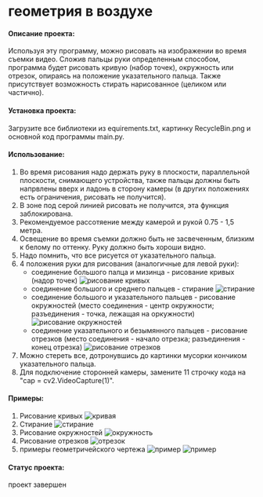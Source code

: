 # геометрия в воздухе

#### Описание проекта:
Используя эту программу, можно рисовать на изображении во время съемки видео.
Сложив пальцы руки определенным способом, программа будет рисовать кривую (набор точек), окружность или отрезок, 
опираясь на положение указательного пальца. 
Также присутствует возможность стирать нарисованное (целиком или частично).
#### Установка проекта:
Загрузите все библиотеки из equirements.txt, картинку RecycleBin.png и основной код программы main.py.
#### Использование:
1. Во время рисования надо держать руку в плоскости, параллельной плоскости, снимающего устройства, 
также пальцы должны быть напрвлены вверх и ладонь в сторону камеры (в других положениях есть ограничения, 
рисовать не получится).
2. В зоне под серой линией рисовать не получится, эта функция заблокирована.
3. Рекомендуемое рассотяение между камерой и рукой 0.75 - 1,5 метра.
4. Освещение во время съемки должно быть не засвеченным, близким к белому по оттенку. Руку должно быть хороши видно. 
5. Надо помнить, что все рисуется от указательного пальца.
6. 4 положения руки для рисования (аналогичные для левой руки):
    * соединение большого палца и мизинца - рисование кривых (надор точек)
   ![рисование кривых](/images/hand_curve.jpg)
    * соединение большого и среднего пальцев - стирание
   ![стирание](/images/hand_rubber.jpg)
    * соединение большого и указательного пальцев - рисование окружностей (место соединения - центр окружности; 
   разъединения - точка, лежащая на оркужности)
   ![рисование окружностей](/images/hand_curcle.jpg)
    * соединение указательного и безымянного пальцев - рисование отрезков (место соединения - начало отрезка; 
   разъединения - конец отрезка)
   ![рисование отрезков](/images/hand_segment.jpg)
7. Можно стереть все, дотронувшись до картинки мусорки кончиком указательного пальца.
8. Для подключение сторонней камеры, замените 11 строчку кода на "cap = cv2.VideoCapture(1)".
#### Примеры:
1. Рисование кривых
   ![кривая](/images/curve.png)
2. Стирание
   ![стирание](/images/rubber.png)
3. Рисование окружностей
   ![окружность](/images/curcle.png)
4. Рисование отрезков
   ![отрезок](/images/segment.png)
5. примеры геометричейского чертежа
   ![пример](/images/example_1.png)
   ![пример](/images/example_2.png)
#### Статус проекта:
проект завершен